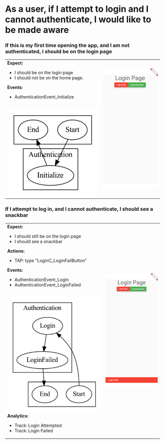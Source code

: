 # As a user, if I attempt to login and I cannot authenticate, I would like to be made aware

### If this is my first time opening the app, and I am not authenticated, I should be on the login page
<table>
  <tbody>
   <tr>
      <td>
<b>Expect:</b>
<ul>
  <li>I should be on the login page</li>
  <li>I should not be on the home page.</li>
</ul>
<b>Events:</b>
<ul>
  <li>AuthenticationEvent_Initialize</li>
</ul>
<br>
<img src="./routes_should_be_protected_by_authentication__login_failed/0.png", width=400>
<br>
      </td>
      <td>
      <img src="../user_stories/goldens/routes_should_be_protected_by_authentication__login_failed/0.iphone11.png">
      </td>
   </tr>
  </tbody>
</table>

### If I attempt to log in, and I cannot authenticate, I should see a snackbar
<table>
  <tbody>
   <tr>
      <td>
<b>Expect:</b>
<ul>
  <li>I should still be on the login page</li>
  <li>I should see a snackbar</li>
</ul>
<b>Actions:</b>
<ul>
  <li>TAP: type "LoginC_LoginFailButton"</li>
</ul>
<b>Events:</b>
<ul>
  <li>AuthenticationEvent_Login</li>
  <li>AuthenticationEvent_LoginFailed</li>
</ul>
<br>
<img src="./routes_should_be_protected_by_authentication__login_failed/1.png", width=400>
<br>
<b>Analytics:</b>
<ul>
  <li>Track: Login Attempted</li>
  <li>Track: Login Failed</li>
</ul>
      </td>
      <td>
      <img src="../user_stories/goldens/routes_should_be_protected_by_authentication__login_failed/1.iphone11.png">
      </td>
   </tr>
  </tbody>
</table>
